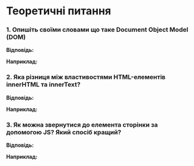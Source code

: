 # **Теоретичні питання**

### **1. Опишіть своїми словами що таке Document Object Model (DOM)**

**Відповідь:**

**Наприклад:**

### **2. Яка різниця між властивостями HTML-елементів innerHTML та innerText?**

**Відповідь:**

**Наприклад:**

### **3. Як можна звернутися до елемента сторінки за допомогою JS? Який спосіб кращий?**

**Відповідь:**

**Наприклад:**
